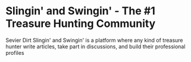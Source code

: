# Slingin' and Swingin' - The #1 Treasure Hunting Community

Sevier Dirt Slingin' and Swingin' is a platform where any kind of treasure hunter write articles, take part in discussions, and build their professional profiles
